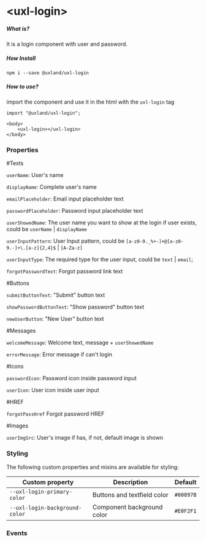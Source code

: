 # \<uxl-login\>

##### What is?

It is a login component with user and password.

##### How Install

```
npm i --save @uxland/uxl-login
```

##### How to use?

import the component and use it in the html with the `uxl-login` tag

```
import "@uxland/uxl-login";

<body>
    <uxl-login></uxl-login>
</body>
```

### Properties
  
  #Texts
  
  `userName`: User's name

  `displayName`: Complete user's name
  
  `emailPlaceholder`: Email input placeholder text

  `passwordPlaceholder`: Password input placeholder text 
  
  `userShowedName`: The user name you want to show at the login if user exists, could be ``userName`` | ``displayName``

  `userInputPattern`: User Input pattern, could be ``[a-z0-9._%+-]+@[a-z0-9.-]+\.[a-z]{2,4}$`` | ``[A-Za-z]``

  `userInputType`: The required type for the user input, could be ``text`` | ``email``;

  `forgotPasswordText`: Forgot password link text
  
  #Buttons
  
  `submitButtonText`: "Submit" button text

  `showPasswordButtonText`: "Show password" button text

  `newUserButton`: "New User" button text

  #Messages
  
  `welcomeMessage`: Welcome text, message + `userShowedName`

  `errorMessage`: Error message if can't login

  #Icons
  
  `passwordIcon`: Password icon inside password input
  
  `userIcon`: User icon inside user input

  #HREF
  
  `forgotPassHref` Forgot password HREF

  #Images
  
  `userImgSrc`: User's image if has, if not, default image is shown

  
  

### Styling
The following custom properties and mixins are available for styling:

| Custom property | Description | Default |
| --- | --- | --- |
| `--uxl-login-primary-color` | Buttons and textfield color | `#00897B` |
| `--uxl-login-background-color` | Component background color | `#E0F2F1` |


### Events

